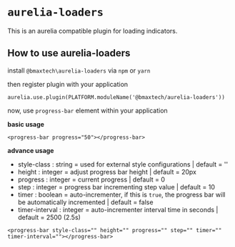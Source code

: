 # `aurelia-loaders`

This is an aurelia compatible plugin for loading indicators. 

## How to use aurelia-loaders

install `@bmaxtech\aurelia-loaders` via `npm` or `yarn`

then register plugin with your application
```shell
aurelia.use.plugin(PLATFORM.moduleName('@bmaxtech/aurelia-loaders'))
```

now, use `progress-bar` element within your application 

**basic usage**
```
<progress-bar progress="50"></progress-bar>
```

**advance usage**
- style-class : string = used for external style configurations | default = ''
- height : integer = adjust progress bar height | default = 20px
- progress : integer = current progress | default = 0
- step : integer = progress bar incrementing step value | default = 10
- timer : boolean = auto-incrementer, if this is `true`, the progress bar will be automatically incremented | default = false
- timer-interval : integer = auto-incrementer interval time in seconds | default = 2500 (2.5s)
```
<progress-bar style-class="" height="" progress="" step="" timer="" timer-interval=""></progress-bar>
```
